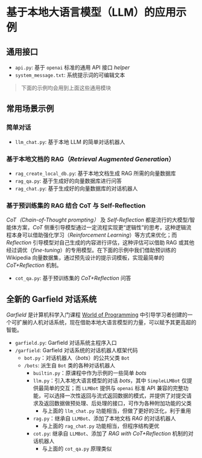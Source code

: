 # 基于本地大语言模型（LLM）的应用示例

## 通用接口
- `api.py`: 基于 `openai` 标准的通用 API 接口 *helper*
- `system_message.txt`: 系统提示词的可编辑文本

> 下面的示例均会用到上面这些通用模块

## 常用场景示例

### 简单对话
- `llm_chat.py`: 基于本地 LLM 的简单对话机器人

### 基于本地文档的 RAG（*Retrieval Augmented Generation*）
- `rag_create_local_db.py`: 基于本地文档生成 RAG 所需的向量数据库
- `rag_qa.py`: 基于生成好的向量数据库进行问答
- `rag_chat.py`: 基于生成好的向量数据库的对话机器人

### 基于预训练集的 RAG 结合 CoT 与 Self-Reflection
*CoT（Chain-of-Thought prompting）* 及 *Self-Reflection* 都是流行的大模型/智能体方案，*CoT* 侧重引导模型通过一定流程实现更“逻辑性”的思考，这种逻辑流程本身可以借助强化学习（*Reinforcement Learning*）等方式来优化；而 *Reflection* 引导模型对自己生成的内容进行评估，这种评估可以借助 RAG 或其他经过调优（*fine-tuning*）的专用模型。在下面的示例中我们借助预训练的 Wikipedia 向量数据集，通过预先设计的提示词模板，实现最简单的 *CoT+Reflection* 机制。
- `cot_qa.py`: 基于预训练集的 *CoT+Reflection* 问答

## 全新的 Garfield 对话系统
*Garfield* 是计算机科学入门课程 [World of Programming](https://github.com/neolee/wop) 中引导学习者创建的一个可扩展的人机对话系统，现在借助本地大语言模型的力量，可以赋予其更高超的智能。
- `garfield.py`: Garfield 对话系统主程序入口 
- `/garfield`: Garfield 对话系统的对话机器人框架代码
  - `bot.py`：对话机器人（*bots*）的公共父类 `Bot`
  - `/bots`: 派生自 `Bot` 类的各种对话机器人
    - `builtin.py`：原课程中作为示例的一些简单 *bots*
    - `llm.py`：引入本地大语言模型的对话 *bots*，其中 `SimpleLLMBot` 仅提供最简单的交互；而 `LLMBot` 提供与 `openai` 标准 API 兼容的完整功能，可以选择一次性返回与流式返回数据的模式，并提供了对提交请求及返回数据做预处理、后处理的接口，可作为各种附加功能的父类
      - 与上面的 `llm_chat.py` 功能相当，但做了更好的泛化，利于重用
    - `rag.py`：继承自 `LLMBot`、添加了本地文档 *RAG* 的对话机器人
      - 与上面的 `rag_chat.py` 功能相当，但程序结构更优
    - `cot.py`: 继承自 `LLMBot`、添加了 *RAG with CoT+Reflection* 机制的对话机器人
      - 与上面的 `cot_qa.py` 原理类似
